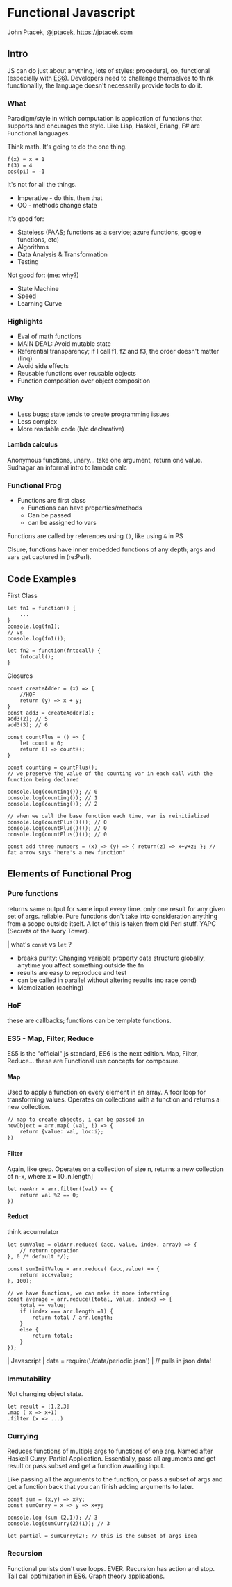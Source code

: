 # Functional Javascript

John Ptacek, @jptacek, https://jptacek.com

## Intro

JS can do just about anything, lots of styles: procedural, oo, functional (especially with [ES6](https://es6.io/)). Developers need to challenge themselves to think functionallly, the language doesn't necessarily provide tools to do it.

### What

Paradigm/style in which computation is application of functions that supports and encurages the style. Like Lisp, Haskell, Erlang, F# are Functional languages.

Think math. It's going to do the one thing.

    f(x) = x + 1
    f(3) = 4
    cos(pi) = -1

It's not for all the things.

* Imperative - do this, then that
* OO - methods change state

It's good for:

* Stateless (FAAS; functions as a service; azure functions, google functions, etc)
* Algorithms
* Data Analysis & Transformation
* Testing

Not good for: (me: why?)

* State Machine
* Speed
* Learning Curve

### Highlights

* Eval of math functions
* MAIN DEAL: Avoid mutable state
* Referential transparency; if I call f1, f2 and f3, the order doesn't matter (linq)
* Avoid side effects
* Reusable functions over reusable objects
* Function composition over object composition

### Why

* Less bugs; state tends to create programming issues
* Less complex
* More readable code (b/c declarative)

#### Lambda calculus

Anonymous functions, unary... take one argument, return one value. Sudhagar an informal intro to lambda calc

### Functional Prog

* Functions are first class
  * Functions can have properties/methods
  * Can be passed
  * can be assigned to vars

Functions are called by references using `()`, like using `&` in PS

Clsure, functions have inner embedded functions of any depth; args and vars get captured in (re:Perl).

## Code Examples

First Class

    let fn1 = function() {
        ...
    }
    console.log(fn1);
    // vs
    console.log(fn1());

    let fn2 = function(fntocall) {
        fntocall();
    }

Closures

    const createAdder = (x) => {
        //HOF
        return (y) => x + y;
    }
    const add3 = createAdder(3);
    add3(2); // 5
    add3(3); // 6

    const countPlus = () => {
        let count = 0;
        return () => count++;
    }

    const counting = countPlus();
    // we preserve the value of the counting var in each call with the function being declared

    console.log(counting()); // 0
    console.log(counting()); // 1
    console.log(counting()); // 2

    // when we call the base function each time, var is reinitialized
    console.log(countPlus()()); // 0
    console.log(countPlus()()); // 0
    console.log(countPlus()()); // 0

    const add three numbers = (x) => (y) => { return(z) => x+y+z; }; // fat arrow says "here's a new function"

## Elements of Functional Prog

### Pure functions

returns same output for same input every time. only one result for any given set of args. reliable. Pure functions don't take into consideration anything from a scope outside itself. A lot of this is taken from old Perl stuff. YAPC (Secrets of the Ivory Tower).

| what's `const` vs `let` ?

* breaks purity: Changing variable property data structure globally, anytime you affect something outside the fn
* results are easy to reproduce and test
* can be called in parallel without altering results (no race cond)
* Memoization (caching)

### HoF

these are callbacks; functions can be template functions.

### ES5  - Map, Filter, Reduce

ES5 is the "official" js standard, ES6 is the next edition. Map, Filter, Reduce... these are Functional use concepts for composure.

#### Map

Used to apply a function on every element in an array. A foor loop for transforming values. Operates on collections with a function and returns a new collection.

    // map to create objects, i can be passed in
    newObject = arr.map( (val, i) => {
        return {value: val, loc:i};
    })

#### Filter

Again, like grep. Operates on a collection of size n, returns a new collection of n-x, where x = [0..n.length]

    let newArr = arr.filter((val) => {
        return val %2 == 0;
    })

#### Reduct

think accumulator

    let sumValue = oldArr.reduce( (acc, value, index, array) => {
        // return operation
    }, 0 /* default */);

    const sumInitValue = arr.reduce( (acc,value) => {
        return acc+value;
    }, 100);

    // we have functions, we can make it more intersting
    const average = arr.reduce((total, value, index) => {
        total += value;
        if (index === arr.length =1) {
            return total / arr.length;
        }
        else {
            return total;
        }
    });

| Javascript
| data = require('./data/periodic.json')
| // pulls in json data!

### Immutability

Not changing object state.

    let result = [1,2,3]
    .map ( x => x+1)
    .filter (x => ...)

### Currying

Reduces functions of multiple args to functions of one arg. Named after Haskell Curry. Partial Application. Essentially, pass all arguments and get result or pass subset and get a function awaiting input.

Like passing all the arguments to the function, or pass a subset of args and get a function back that you can finish adding arguments to later.

    const sum = (x,y) => x+y;
    const sumCurry = x => y => x+y;

    console.log (sum (2,1)); // 3
    console.log(sumCurry(2)(1)); // 3

    let partial = sumCurry(2); // this is the subset of args idea

### Recursion

Functional purists don't use loops. EVER. Recursion has action and stop. Tail call optimization in ES6. Graph theory applications.
